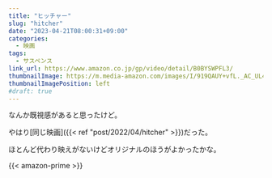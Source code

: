 ```yaml
---
title: "ヒッチャー"
slug: "hitcher"
date: "2023-04-21T08:00:31+09:00"
categories:
  - 映画
tags:
  - サスペンス
link_url: https://www.amazon.co.jp/gp/video/detail/B0BYSWPFL3/
thumbnailImage: https://m.media-amazon.com/images/I/919QAUY+vfL._AC_UL400_.jpg
thumbnailImagePosition: left
#draft: true
---
```

なんか既視感があると思ったけど。
<!--more-->
やはり[同じ映画]({{< ref "post/2022/04/hitcher" >}})だった。

ほとんど代わり映えがないけどオリジナルのほうがよかったかな。

{{< amazon-prime >}}
